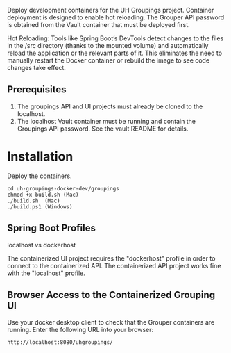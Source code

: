 Deploy development containers for the UH Groupings project. Container 
deployment is designed to enable hot reloading. The Grouper API
password is obtained from the Vault container that must be deployed
first.

Hot Reloading: Tools like Spring Boot’s DevTools detect changes to the files in
the /src directory (thanks to the mounted volume) and automatically reload the
application or the relevant parts of it. This eliminates the need to manually
restart the Docker container or rebuild the image to see code changes take 
effect.

## Prerequisites

1. The groupings API and UI projects must already be cloned to the localhost.
2. The localhost Vault container must be running and contain the Groupings API password. See the vault README for details.

# Installation

Deploy the containers.

    cd uh-groupings-docker-dev/groupings
    chmod +x build.sh (Mac)
    ./build.sh  (Mac)
    ./build.ps1 (Windows)

## Spring Boot Profiles

localhost vs dockerhost

The containerized UI project requires the "dockerhost" profile in order to 
connect to the containerized API. The containerized API project works fine with
the "localhost" profile.

## Browser Access to the Containerized Grouping UI

Use your docker desktop client to check that the Grouper containers are 
running. Enter the following URL into your browser:

    http://localhost:8080/uhgroupings/
